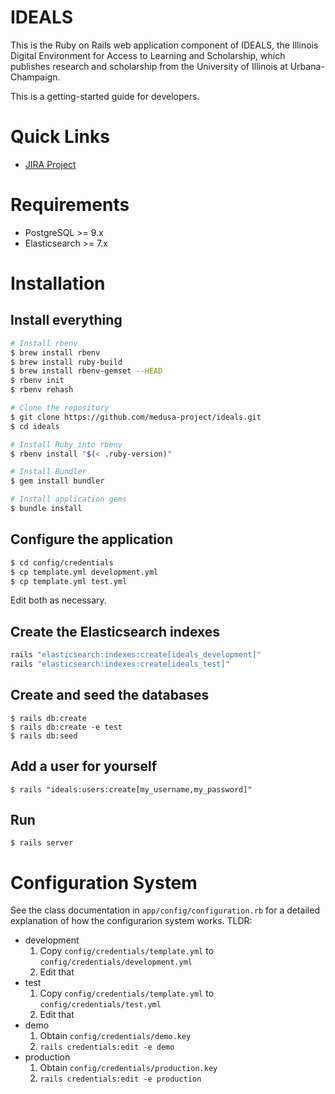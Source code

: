 # IDEALS

This is the Ruby on Rails web application component of IDEALS, the Illinois
Digital Environment for Access to Learning and Scholarship, which publishes
research and scholarship from the University of Illinois at Urbana-Champaign.

This is a getting-started guide for developers.

# Quick Links

* [JIRA Project](https://bugs.library.illinois.edu/projects/IR)

# Requirements

* PostgreSQL >= 9.x
* Elasticsearch >= 7.x

# Installation

## Install everything
```sh
# Install rbenv
$ brew install rbenv
$ brew install ruby-build
$ brew install rbenv-gemset --HEAD
$ rbenv init
$ rbenv rehash

# Clone the repository
$ git clone https://github.com/medusa-project/ideals.git
$ cd ideals

# Install Ruby into rbenv
$ rbenv install "$(< .ruby-version)"

# Install Bundler
$ gem install bundler

# Install application gems
$ bundle install
```

## Configure the application

```sh
$ cd config/credentials
$ cp template.yml development.yml
$ cp template.yml test.yml
```
Edit both as necessary.

## Create the Elasticsearch indexes

```sh
rails "elasticsearch:indexes:create[ideals_development]"
rails "elasticsearch:indexes:create[ideals_test]"
```

## Create and seed the databases

```
$ rails db:create
$ rails db:create -e test
$ rails db:seed
```

## Add a user for yourself

```
$ rails "ideals:users:create[my_username,my_password]"
```

## Run

```
$ rails server
```

# Configuration System

See the class documentation in `app/config/configuration.rb` for a detailed
explanation of how the configurarion system works. TLDR:

* development
    1. Copy `config/credentials/template.yml` to
      `config/credentials/development.yml`
    2. Edit that
* test
    1. Copy `config/credentials/template.yml` to `config/credentials/test.yml`
    2. Edit that
* demo
    1. Obtain `config/credentials/demo.key`
    2. `rails credentials:edit -e demo`
* production
    1. Obtain `config/credentials/production.key`
    2. `rails credentials:edit -e production`
